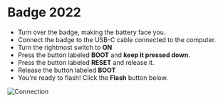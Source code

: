 # Badge 2022

- Turn over the badge, making the battery face you.
- Connect the badge to the USB-C cable connected to the computer.
- Turn the rightmost switch to **ON**
- Press the button labeled **BOOT** and **keep it pressed down**.
- Press the button labeled **RESET** and release it.
- Release the button labeled **BOOT**
- You're ready to flash! Click the **Flash** button below.

![Connection](/boards/badge_2022/connection.webp)
